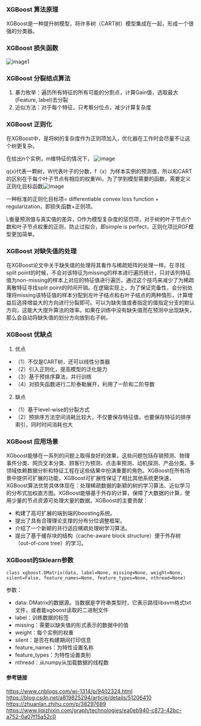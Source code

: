 ### XGBoost 算法原理
XGBoost是一种提升树模型，将许多树（CART树）模型集成在一起，形成一个很强的分类器。

### XGBoost 损失函数

![image1](https://img-blog.csdn.net/20170228145205263)

### XGBoost 分裂结点算法
1. 暴力枚举：遍历所有特征的所有可能的分割点，计算Gain值，选取最大(Feature, label)去分裂
2. 近似方法：对于每个特征，只考察分位点，减少计算复杂度

### XGBoost 正则化
在XGBoost中，是将树的复杂度作为正则项加入，优化器在工作时会尽量不让这个树更复杂。

在给出n个实例，m维特征的情况下，
![image](https://image.jiqizhixin.com/uploads/editor/99a4523b-16e8-4549-a7e6-98c932cb69e1/image__1_.png)

q(x)代表一颗树，W代表叶子的分数，f（x）为样本实例的预测值，所以和CART的区别在于每个叶子节点有相应的权重Wi。为了学到模型需要的函数，需要定义正则化目标函数![image](https://image.jiqizhixin.com/uploads/editor/1e65f608-5978-44bb-b6a1-f54c2c09ae07/image__4_.png)

一种标准的正则化目标项= differentiable convex loss function + regularization，即损失函数+正则项。

L衡量预测值与真实值的差异，Ω作为模型复杂度的惩罚项，对于树的叶子节点个数和叶子节点权重的正则，防止过拟合，即simple is perfect，正则化项比RGF模型更加简单。


### XGBoost 对缺失值的处理
在XGBoost论文中关于缺失值的处理将其看作与稀疏矩阵的处理一样。在寻找split point的时候，不会对该特征为missing的样本进行遍历统计，只对该列特征值为non-missing的样本上对应的特征值进行遍历，通过这个技巧来减少了为稀疏离散特征寻找split point的时间开销。在逻辑实现上，为了保证完备性，会分别处理将missing该特征值的样本分配到左叶子结点和右叶子结点的两种情形，计算增益后选择增益大的方向进行分裂即可。可以为缺失值或者指定的值指定分支的默认方向，这能大大提升算法的效率。如果在训练中没有缺失值而在预测中出现缺失，那么会自动将缺失值的划分方向放到右子树。


### XGBoost 优缺点
1. 优点 
- （1）不仅是CART树，还可以线性分类器 
- （2）引入正则化，提高模型的泛化能力 
- （3）基于预排序算法，并行训练 
- （4）对损失函数进行二阶泰勒展开，利用了一阶和二阶导数 
2. 缺点 
- （1）基于level-wise的分裂方式 
- （2）预排序方法空间消耗比较大，不仅要保存特征值，也要保存特征的排序索引，同时时间消耗也大


### XGBoost 应用场景
XGboost能够在一系列的问题上取得良好的效果，这些问题包括存销预测、物理事件分类、网页文本分类、顾客行为预测、点击率预测、动机探测、产品分类。多领域依赖数据分析和特征工程在这些结果中扮演重要的角色。XGBoost在所有场景中提供可扩展的功能，XGBoost可扩展性保证了相比其他系统更快速，XGBoost算法优势具体体现在：处理稀疏数据的新颖的树的学习算法、近似学习的分布式加权直方图。XGBoost能够基于外存的计算，保障了大数据的计算，使用少量的节点资源可处理大量的数据。XGBoost的主要贡献：

- 构建了高可扩展的端到端的boosting系统。
- 提出了具有合理理论支撑的分布分位调整框架。
- 介绍了一个新颖的并行适应稀疏处理树学习算法。
- 提出了基于缓存块的结构（cache-aware block structure）便于外存树（out-of-core tree）的学习。

### XGBoost的Sklearn参数

```
class xgboost.DMatrix(data, label=None, missing=None, weight=None, silent=False, feature_names=None, feature_types=None, nthread=None)
```
参数：
- data: DMatrix的数据源。当数据是字符串类型时，它表示路径libsvm格式txt文件，或者能xgboost读取的二进制文件
- label：训练数据的标签
- missing：需要以缺失值的形式表示的数据中的值
- weight：每个实例的权重
- silent：是否在构建期间打印信息
- feature_names：为特性设置名称
- feature_types：为特性设置类别
- nthread：从numpy从加载数据的线程数



#### 参考链接
https://www.cnblogs.com/wj-1314/p/9402324.html
https://blog.csdn.net/a819825294/article/details/51206410
https://zhuanlan.zhihu.com/p/38297689
https://www.jiqizhixin.com/graph/technologies/ea0eb940-c873-42bc-a752-0a07f15a52c0